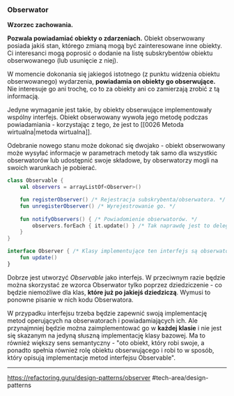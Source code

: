 ### Obserwator
**Wzorzec zachowania.**

**Pozwala powiadamiać obiekty o zdarzeniach.** Obiekt obserwowany posiada jakiś stan, którego zmianą mogą być zainteresowane inne obiekty. Ci interesanci mogą poprosić o dodanie na listę subskrybentów obiektu obserwowanego (lub usunięcie z niej). 

W momencie dokonania się jakiegoś istotnego (z punktu widzenia obiektu obserwowanego) wydarzenia, **powiadamia on obiekty go obserwujące.** Nie interesuje go ani trochę, co to za obiekty ani co zamierzają zrobić z tą informacją. 

Jedyne wymaganie jest takie, by obiekty obserwujące implementowały wspólny interfejs. Obiekt obserwowany wywoła jego metodę podczas powiadamiania - korzystając z tego, że jest to [[0026 Metoda wirtualna|metoda wirtualna]].

Odebranie nowego stanu może dokonać się dwojako - obiekt obserwowany może wysyłać informacje w parametrach metody tak samo dla wszystkic obserwatorów lub udostępnić swoje składowe, by obserwatorzy mogli na swoich warunkach je pobierać.

```kotlin
class Observable {
	val observers = arrayListOf<Observer>()

	fun registerObserver() /* Rejestracja subskrybenta/obserwatora. */
	fun unregisterObserver() /* Wyrejestrowanie go. */
	
	fun notifyObservers() { /* Powiadomienie obserwatorów. */
		observers.forEach { it.update() } /* Tak naprawdę jest to delegacja. */
	}
}

interface Observer { /* Klasy implementujące ten interfejs są obserwatorami. */
	fun update()
}
```

Dobrze jest utworzyć *Observable* jako interfejs. W przeciwnym razie będzie można skorzystać ze wzorca Obserwator tylko poprzez dziedziczenie - co będzie niemożliwe dla klas, **które już po jakiejś dziedziczą**. Wymusi to ponowne pisanie w nich kodu Obserwatora.

W przypadku interfejsu trzeba będzie zapewnić swoją implementację metod operujących na obserwatorach i powiadamiających ich. Ale przynajmniej będzie można zaimplementować go w **każdej klasie** i nie jest się skazanym na jedyną słuszną implementację klasy bazowej. Ma to również większy sens semantyczny - "oto obiekt, który robi swoje, a ponadto spełnia również rolę obiektu obserwującego i robi to w sposób, który opisują implementacje metod interfejsu Observable".

---
https://refactoring.guru/design-patterns/observer
#tech-area/design-patterns 